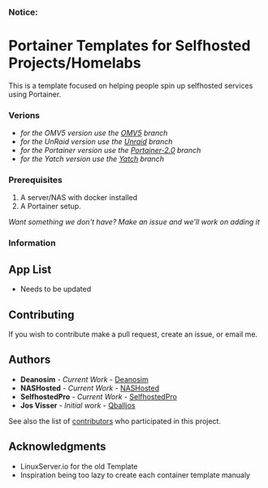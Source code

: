 ### Notice:


# Portainer Templates for Selfhosted Projects/Homelabs

This is a template focused on helping people spin up selfhosted services using Portainer.

### Verions

- *for the OMV5 version use the [OMV5](https://github.com/Deanosim/selfhosted_templates/tree/OMV5) branch*
- *for the UnRaid version use the [Unraid](https://github.com/Deanosim/selfhosted_templates/tree/unraid) branch*
- *for the Portainer version use the [Portainer-2.0](https://github.com/Deanosim/selfhosted_templates/tree/portainer-2.0) branch*
- *for the Yatch version use the [Yatch](https://github.com/Deanosim/selfhosted_templates/tree/yacht) branch*

### Prerequisites

1. A server/NAS with docker installed
2. A Portainer setup.

*Want something we don't have? Make an issue and we'll work on adding it*

### Information


## App List

- Needs to be updated

## Contributing

If you wish to contribute make a pull request, create an issue, or email me.

## Authors
* **Deanosim** - *Current Work* - [Deanosim](https://github.com/Deanosim)
* **NASHosted** - *Current Work* - [NASHosted](https://github.com/NASHosted)
* **SelfhostedPro** - *Current Work* - [SelfhostedPro](https://github.com/SelfhostedPro)
* **Jos Visser** - *Initial work* - [Qballjos](https://github.com/Qballjos)

See also the list of [contributors](https://github.com/Deanosim/selfhosted_templates/contributors) who participated in this project.

## Acknowledgments

* LinuxServer.io for the old Template
* Inspiration being too lazy to create each container template manualy
